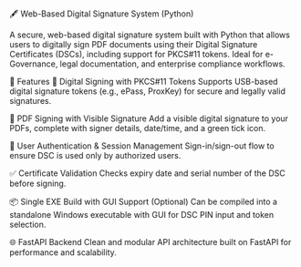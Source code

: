 🖋️ Web-Based Digital Signature System (Python)

A secure, web-based digital signature system built with Python that allows users to digitally sign PDF documents using their Digital Signature Certificates (DSCs), including support for PKCS#11 tokens. Ideal for e-Governance, legal documentation, and enterprise compliance workflows.

🚀 Features
🔐 Digital Signing with PKCS#11 Tokens
Supports USB-based digital signature tokens (e.g., ePass, ProxKey) for secure and legally valid signatures.

📄 PDF Signing with Visible Signature
Add a visible digital signature to your PDFs, complete with signer details, date/time, and a green tick icon.

👥 User Authentication & Session Management
Sign-in/sign-out flow to ensure DSC is used only by authorized users.

✅ Certificate Validation
Checks expiry date and serial number of the DSC before signing.

📦 Single EXE Build with GUI Support (Optional)
Can be compiled into a standalone Windows executable with GUI for DSC PIN input and token selection.

🌐 FastAPI Backend
Clean and modular API architecture built on FastAPI for performance and scalability.

